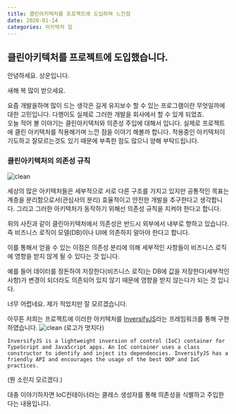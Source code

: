 ```yaml
---
title: 클린아키텍처를 프로젝트에 도입하며 느낀점
date: 2020-01-14
categories: 아키텍처 일 
---
```

## 클린아키텍처를 프로젝트에 도입했습니다.
안녕하세요. 상운입니다.

새해 복 많이 받으세요.


요즘 개발을하며 많이 드는 생각은 길게 유지보수 할 수 있는 프로그램이란 무엇일까에 대한 고민입니다. 다행이도 실제로 그러한 개발을 회사에서 할 수 있게 되었죠.  
오늘 적어 볼 이야기는 클린아키텍처와 의존성 주입에 대해서 입니다.
실제로 프로젝트에 클린 아키텍처를 적용해가며 느낀 점을 이야기 해볼까 합니다.
적용중인 아키텍처이기도하고 잘모르는것도 있기 때문에 부족한 점도 많으니 양해 부탁드립니다.

### 클린아키텍처의 의존성 규칙
![clean](https://kangsangun.github.io/images/clean.png)

세상의 많은 아키텍처들은 세부적으로 서로 다른 구조를 가지고 있지만 공통적인 목표는 계층을 분리함으로서(관심사의 분리) 효율적이고 안전한 개발을 추구한다고 생각합니다.
그리고 그러한 아키텍처가 동작하기 위해선 의존성 규칙을 지켜야 한다고 합니다.

위의 사진과 같이 클린아키텍처에서 의존성은 반드시 외부에서 내부로 향하고 있습니다.
즉 비즈니스 로직이 모델(DB)이나 UI에 의존하지 말아야 한다고 합니다.

이를 통해서 얻을 수 있는 이점은 의존성 분리에 의해 세부적인 사항들이 비즈니스 로직에 영항을 받지 않게 될 수 있다는 것 입니다.

예를 들어 데이터를 정돈하여 저장한다(비즈니스 로직)는 DB에 값을 저장한다(세부적인 사항)가 변경이 되더라도 의존되어 있지 않기 때문에 영향을 받지 않는다가 되는 것 입니다.

너무 어렵네요. 제가 적었지만 잘 모르겠습니다.

아무튼 저희는 프로젝트에 이러한 아키텍처를 [InversifyJS](https://github.com/inversify/InversifyJS)라는 프레임워크를 통해 구현하였습니다.
![clean](https://kangsangun.github.io/images/dijs.jpg)
(로고가 멋지다)

```
InversifyJS is a lightweight inversion of control (IoC) container for TypeScript and JavaScript apps. An IoC container uses a class constructor to identify and inject its dependencies. InversifyJS has a friendly API and encourages the usage of the best OOP and IoC practices.
```
(뭔 소린지 모르겠다.)

대충 이야기하자면 IoC컨테이너라는 클레스 생성자를 통해 의존성을 식별하고 주입한다는 내용입니다. 

